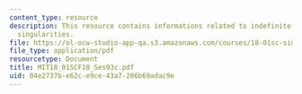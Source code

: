```yaml
---
content_type: resource
description: This resource contains informations related to indefinite integrals and
  singularities.
file: https://ol-ocw-studio-app-qa.s3.amazonaws.com/courses/18-01sc-single-variable-calculus-fall-2010/04e2737be62ce9ce43a7286b69adac9e_MIT18_01SCF10_Ses93c.pdf
file_type: application/pdf
resourcetype: Document
title: MIT18_01SCF10_Ses93c.pdf
uid: 04e2737b-e62c-e9ce-43a7-286b69adac9e
---
```

